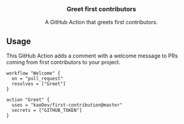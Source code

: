 <h3 align="center">Greet first contributors</h3>
<p align="center">A GitHub Action that greets first contributors.<p>

## Usage

This GitHub Action adds a comment with a welcome
message to PRs coming from first contributors to
your project.

```workflow
workflow "Welcome" {
  on = "pull_request"
  resolves = ["Greet"]
}

action "Greet" {
  uses = "kaoDev/first-contribution@master"
  secrets = ["GITHUB_TOKEN"]
}
```
